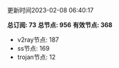 更新时间2023-02-08 06:40:17

**总订阅: 73**
**总节点: 956**
**有效节点: 368**
- v2ray节点: 187
- ss节点: 169
- trojan节点: 12
